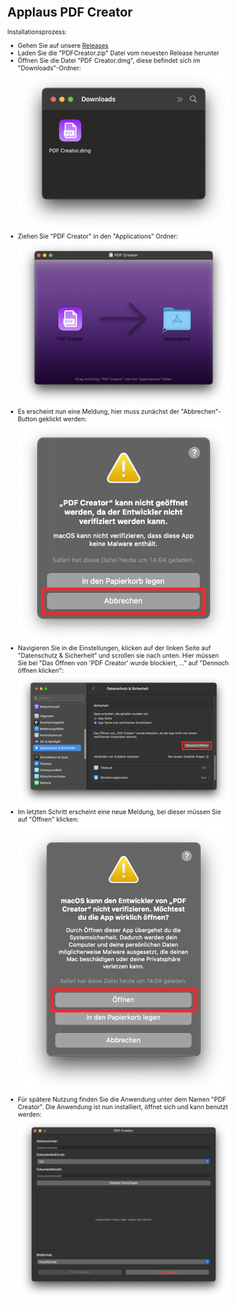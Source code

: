 
# Applaus PDF Creator

Installationsprozess:
- Gehen Sie auf unsere [Releases](https://github.com/nordify/applaus_pdf_creator/releases)
- Laden Sie die "PDFCreator.zip" Datei vom neuesten Release herunter
- Öffnen Sie die Datei "PDF Creator.dmg", diese befindet sich im "Downloads"-Ordner:
![](https://github.com/nordify/applaus_pdf_creator/blob/main/docs/1.png?raw=true)
- Ziehen Sie "PDF Creator" in den "Applications" Ordner:
![](https://github.com/nordify/applaus_pdf_creator/blob/main/docs/2.png?raw=true)
- Es erscheint nun eine Meldung, hier muss zunächst der "Abbrechen"-Button geklickt werden:
![](https://github.com/nordify/applaus_pdf_creator/blob/main/docs/3.png?raw=true)
- Navigieren Sie in die Einstellungen, klicken auf der linken Seite auf "Datenschutz & Sicherheit" und scrollen sie nach unten. Hier müssen Sie bei "Das Öffnen von 'PDF Creator' wurde blockiert, ..." auf "Dennoch öffnen klicken":
![](https://github.com/nordify/applaus_pdf_creator/blob/main/docs/4.png?raw=true)
- Im letzten Schritt erscheint eine neue Meldung, bei dieser müssen Sie auf "Öffnen" klicken:
![](https://github.com/nordify/applaus_pdf_creator/blob/main/docs/5.png?raw=true)
- Für spätere Nutzung finden Sie die Anwendung unter dem Namen "PDF Creator". Die Anwendung ist nun installiert, öffnet sich und kann benutzt werden:
![](https://github.com/nordify/applaus_pdf_creator/blob/main/docs/6.png?raw=true)